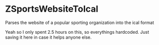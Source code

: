 # ZSportsWebsiteToIcal
Parses the website of a popular sporting organization into the ical format


Yeah so I only spent 2.5 hours on this, so everythings hardcoded.
Just saving it here in case it helps anyone else.
